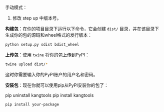 手动模式：


1. 修改 step up 中版本号。


 **构建包**：在你的项目目录下运行以下命令，它会创建 `dist/` 目录，并在该目录下生成你的包的源码和wheel格式的发行版本：

   ```bash
   python setup.py sdist bdist_wheel
   ```



 **上传包**：使用 `twine` 将你的包上传到PyPI：

   ```bash
   twine upload dist/*
   ```

   这时你需要输入你的PyPI账户的用户名和密码。

 **安装包**：现在你就可以使用pip从PyPI安装你的包了：

pip uninstall kangtools
pip install kangtools

   ```bash
   pip install your-package


